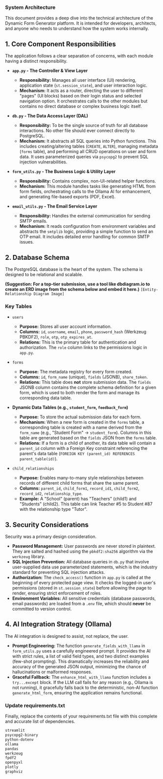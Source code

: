 
### System Architecture

This document provides a deep dive into the technical architecture of the Dynamic Form Generator platform. It is intended for developers, architects, and anyone who needs to understand how the system works internally.

## 1. Core Component Responsibilities

The application follows a clear separation of concerns, with each module having a distinct responsibility.

*   **`app.py` - The Controller & View Layer**
    *   **Responsibility:** Manages all user interface (UI) rendering, application state (`st.session_state`), and user interaction logic.
    *   **Mechanism:** It acts as a router, directing the user to different "pages" (UI blocks) based on their login status and selected navigation option. It orchestrates calls to the other modules but contains no direct database or complex business logic itself.

*   **`db.py` - The Data Access Layer (DAL)**
    *   **Responsibility:** To be the single source of truth for all database interactions. No other file should ever connect directly to PostgreSQL.
    *   **Mechanism:** It abstracts all SQL queries into Python functions. This includes creating/altering tables (`CREATE`, `ALTER`), managing metadata (`forms` table), and performing all CRUD operations on user and form data. It uses parameterized queries via `psycopg2` to prevent SQL injection vulnerabilities.

*   **`form_utils.py` - The Business Logic & Utility Layer**
    *   **Responsibility:** Contains complex, non-UI-related helper functions.
    *   **Mechanism:** This module handles tasks like generating HTML from form fields, orchestrating calls to the Ollama AI for enhancement, and generating file-based exports (PDF, Excel).

*   **`email_utils.py` - The Email Service Layer**
    *   **Responsibility:** Handles the external communication for sending SMTP emails.
    *   **Mechanism:** It reads configuration from environment variables and abstracts the `smtplib` logic, providing a simple function to send an OTP email. It includes detailed error handling for common SMTP issues.

## 2. Database Schema

The PostgreSQL database is the heart of the system. The schema is designed to be relational and scalable.

**(Suggestion: For a top-tier submission, use a tool like dbdiagram.io to create an ERD image from the schema below and embed it here.)**
`[Entity-Relationship Diagram Image]`

### Key Tables

*   `users`
    *   **Purpose:** Stores all user account information.
    *   **Columns:** `id`, `username`, `email`, `phone`, `password_hash` (Werkzeug PBKDF2), `role`, `otp`, `otp_expires_at`.
    *   **Relations:** This is the primary table for authentication and authorization. The `role` column links to the permissions logic in `app.py`.

*   `forms`
    *   **Purpose:** The metadata registry for every form created.
    *   **Columns:** `id`, `form_name` (unique), `fields` (JSONB), `share_token`.
    *   **Relations:** This table does **not** store submission data. The `fields` JSONB column contains the complete schema definition for a given form, which is used to both render the form and manage its corresponding data table.

*   **Dynamic Data Tables (e.g., `student_form`, `feedback_form`)**
    *   **Purpose:** To store the actual submission data for each form.
    *   **Mechanism:** When a new form is created in the `forms` table, a corresponding table is created with a name derived from the `form_name` (e.g., "Student Form" -> `student_form`). Columns in this table are generated based on the `fields` JSON from the `forms` table.
    *   **Relations:** If a form is a child of another, its data table will contain a `parent_id` column with a Foreign Key constraint referencing the parent's data table (`FOREIGN KEY (parent_id) REFERENCES parent_table(id)`).

*   `child_relationships`
    *   **Purpose:** Enables many-to-many style relationships between records of different child forms that share the same parent.
    *   **Columns:** `parent_id`, `child_form1`, `record_id1`, `child_form2`, `record_id2`, `relationship_type`.
    *   **Example:** A "School" (parent) has "Teachers" (child1) and "Students" (child2). This table can link Teacher #5 to Student #87 with the relationship type "Tutor".

## 3. Security Considerations

Security was a primary design consideration.
*   **Password Management:** User passwords are never stored in plaintext. They are salted and hashed using the `pbkdf2:sha256` algorithm via the `werkzeug` library.
*   **SQL Injection Prevention:** All database queries in `db.py` that involve user-supplied data use parameterized statements, which is the industry standard for preventing SQL injection attacks.
*   **Authorization:** The `check_access()` function in `app.py` is called at the beginning of every protected page view. It checks the logged-in user's permissions (stored in `st.session_state`) before allowing the page to render, ensuring strict enforcement of roles.
*   **Environment Variables:** All sensitive credentials (database passwords, email passwords) are loaded from a `.env` file, which should **never** be committed to version control.

## 4. AI Integration Strategy (Ollama)

The AI integration is designed to assist, not replace, the user.
*   **Prompt Engineering:** The function `generate_fields_with_llama` in `form_utils.py` uses a carefully engineered prompt. It provides the AI with strict rules, a list of valid field types, and two distinct examples (few-shot prompting). This dramatically increases the reliability and accuracy of the generated JSON output, minimizing the chance of hallucinations or malformed responses.
*   **Graceful Fallback:** The `enhance_html_with_llama` function includes a `try...except` block. If the LLM call fails for any reason (e.g., Ollama is not running), it gracefully falls back to the deterministic, non-AI function `generate_html_form`, ensuring the application remains functional.

### Update requirements.txt
Finally, replace the contents of your requirements.txt file with this complete and accurate list of dependencies.

```bash
streamlit
psycopg2-binary
python-dotenv
ollama
pandas
werkzeug
fpdf2
openpyxl
plotly
graphviz
```